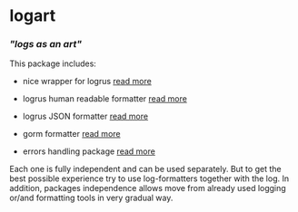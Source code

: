 # logart 

### _"logs as an art"_

This package includes:

- nice wrapper for logrus [read more](./log-art)

- logrus human readable formatter [read more](./formatters/logrus-human-formatter/)

- logrus JSON formatter [read more](./formatters/logrus-json-formatter/)

- gorm formatter [read more](./formatters/gorm-formatter/)

- errors handling package [read more](./err-art)

Each one is fully independent and can be used separately. But to get
the best possible experience try to use log-formatters together with the log.
In addition, packages independence allows move from already used logging or/and
formatting tools in very gradual way.
